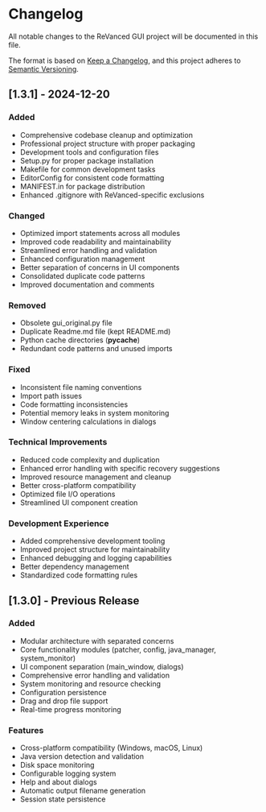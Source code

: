 # Changelog

All notable changes to the ReVanced GUI project will be documented in this file.

The format is based on [Keep a Changelog](https://keepachangelog.com/en/1.0.0/),
and this project adheres to [Semantic Versioning](https://semver.org/spec/v2.0.0.html).

## [1.3.1] - 2024-12-20

### Added
- Comprehensive codebase cleanup and optimization
- Professional project structure with proper packaging
- Development tools and configuration files
- Setup.py for proper package installation
- Makefile for common development tasks
- EditorConfig for consistent code formatting
- MANIFEST.in for package distribution
- Enhanced .gitignore with ReVanced-specific exclusions

### Changed
- Optimized import statements across all modules
- Improved code readability and maintainability
- Streamlined error handling and validation
- Enhanced configuration management
- Better separation of concerns in UI components
- Consolidated duplicate code patterns
- Improved documentation and comments

### Removed
- Obsolete gui_original.py file
- Duplicate Readme.md file (kept README.md)
- Python cache directories (__pycache__)
- Redundant code patterns and unused imports

### Fixed
- Inconsistent file naming conventions
- Import path issues
- Code formatting inconsistencies
- Potential memory leaks in system monitoring
- Window centering calculations in dialogs

### Technical Improvements
- Reduced code complexity and duplication
- Enhanced error handling with specific recovery suggestions
- Improved resource management and cleanup
- Better cross-platform compatibility
- Optimized file I/O operations
- Streamlined UI component creation

### Development Experience
- Added comprehensive development tooling
- Improved project structure for maintainability
- Enhanced debugging and logging capabilities
- Better dependency management
- Standardized code formatting rules

## [1.3.0] - Previous Release

### Added
- Modular architecture with separated concerns
- Core functionality modules (patcher, config, java_manager, system_monitor)
- UI component separation (main_window, dialogs)
- Comprehensive error handling and validation
- System monitoring and resource checking
- Configuration persistence
- Drag and drop file support
- Real-time progress monitoring

### Features
- Cross-platform compatibility (Windows, macOS, Linux)
- Java version detection and validation
- Disk space monitoring
- Configurable logging system
- Help and about dialogs
- Automatic output filename generation
- Session state persistence